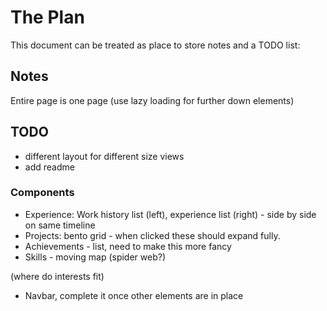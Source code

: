 # The Plan

This document can be treated as place to store notes and a TODO list:

## Notes

Entire page is one page (use lazy loading for further down elements)

## TODO

- different layout for different size views
- add readme

### Components

- Experience: Work history list (left), experience list (right) - side by side on same timeline
- Projects: bento grid - when clicked these should expand fully.
- Achievements - list, need to make this more fancy
- Skills - moving map (spider web?)

(where do interests fit)

- Navbar, complete it once other elements are in place
